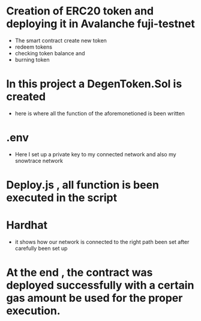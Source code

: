 # Creation of ERC20 token and deploying it in Avalanche fuji-testnet
- The smart contract create new token
- redeem tokens
- checking token balance and
- burning token
# In this project a DegenToken.Sol is created 
- here is where all the function of the aforemonetioned is been written

# .env
- Here I set up a private key to my connected network and also my snowtrace network
# Deploy.js , all function is been executed in the script

# Hardhat
- it shows how our network is connected to the right path been set after carefully been set up

# At the end , the contract was deployed successfully with a certain gas amount be used for the proper execution.


```
